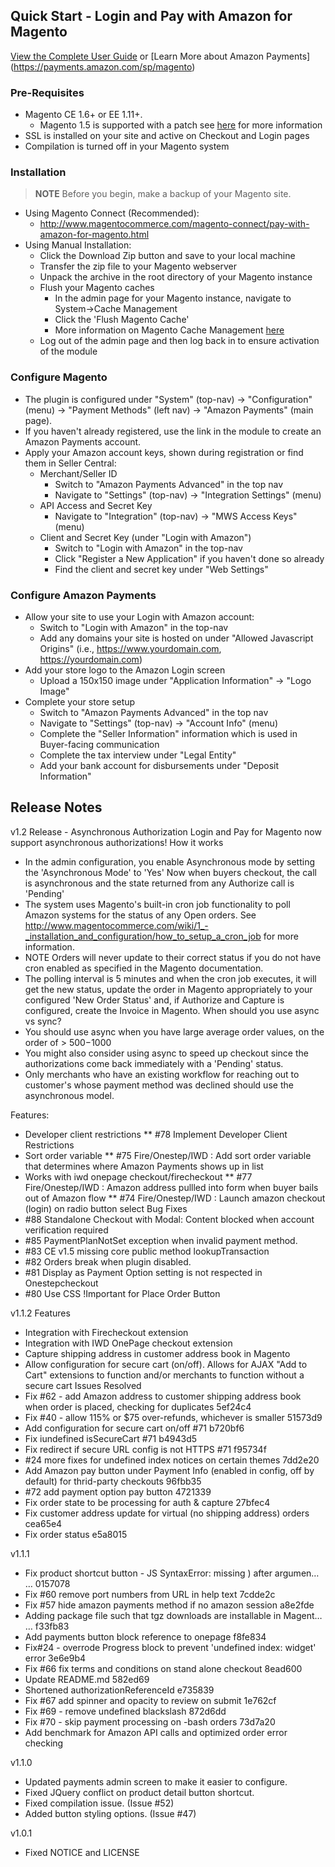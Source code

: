 ## Quick Start - Login and Pay with Amazon for Magento

[View the Complete User Guide](https://github.com/amzn/amazon-payments-magento-plugin/wiki)
or [Learn More about Amazon Payments] (https://payments.amazon.com/sp/magento)


### Pre-Requisites
* Magento CE 1.6+ or EE 1.11+.
    * Magento 1.5 is supported with a patch see [here](https://github.com/amzn/amazon-payments-magento-plugin/wiki/Community-and-FAQ#q-i-am-on-magento-ce-15-or-magento-ee-110-can-i-use-amazon-payments) for more information
* SSL is installed on your site and active on Checkout and Login pages
* Compilation is turned off in your Magento system


### Installation
> **NOTE** Before you begin, make a backup of your Magento site.

* Using Magento Connect (Recommended):
    * http://www.magentocommerce.com/magento-connect/pay-with-amazon-for-magento.html
* Using Manual Installation:
    * Click the Download Zip button and save to your local machine
    * Transfer the zip file to your Magento webserver
    * Unpack the archive in the root directory of your Magento instance
    * Flush your Magento caches
        * In the admin page for your Magento instance, navigate to System->Cache Management
        * Click the 'Flush Magento Cache'
        * More information on Magento Cache Management [here](http://www.magentocommerce.com/knowledge-base/entry/cache-storage-management)
    * Log out of the admin page and then log back in to ensure activation of the module


### Configure Magento
* The plugin is configured under "System" (top-nav) -> "Configuration" (menu) -> "Payment Methods" (left nav) -> "Amazon Payments" (main page).
* If you haven't already registered, use the link in the module to create an Amazon Payments account.
* Apply your Amazon account keys, shown during registration or find them in Seller Central:
    * Merchant/Seller ID
       * Switch to "Amazon Payments Advanced" in the top nav
       * Navigate to "Settings" (top-nav) -> "Integration Settings" (menu)
    * API Access and Secret Key
       * Navigate to "Integration" (top-nav) -> "MWS Access Keys" (menu)
    * Client and Secret Key (under "Login with Amazon")
       * Switch to "Login with Amazon" in the top-nav
       * Click "Register a New Application" if you haven't done so already
       * Find the client and secret key under "Web Settings"


### Configure Amazon Payments
 * Allow your site to use your Login with Amazon account:
    * Switch to "Login with Amazon" in the top-nav
    * Add any domains your site is hosted on under "Allowed Javascript Origins" (i.e., https://www.yourdomain.com, https://yourdomain.com)
 * Add your store logo to the Amazon Login screen
    * Upload a 150x150 image under "Application Information" -> "Logo Image"
 * Complete your store setup
    * Switch to "Amazon Payments Advanced" in the top nav
    * Navigate to "Settings" (top-nav) -> "Account Info" (menu)
    * Complete the "Seller Information" information which is used in Buyer-facing communication
    * Complete the tax interview under "Legal Entity"
    * Add your bank account for disbursements under "Deposit Information"

## Release Notes

v1.2 Release - Asynchronous Authorization
Login and Pay for Magento now support asynchronous authorizations!
How it works
* In the admin configuration, you enable Asynchronous mode by setting the 'Asynchronous Mode' to 'Yes' Now when buyers checkout, the call is asynchronous and the state returned from any Authorize call is 'Pending'
* The system uses Magento's built-in cron job functionality to poll Amazon systems for the status of any Open orders. See http://www.magentocommerce.com/wiki/1_-_installation_and_configuration/how_to_setup_a_cron_job for more information.
* NOTE Orders will never update to their correct status if you do not have cron enabled as specified in the Magento documentation.
* The polling interval is 5 minutes and when the cron job executes, it will get the new status, update the order in Magento appropriately to your configured 'New Order Status' and, if Authorize and Capture is configured, create the Invoice in Magento.
When should you use async vs sync?
* You should use async when you have large average order values, on the order of > $500-$1000
* You might also consider using async to speed up checkout since the authorizations come back immediately with a 'Pending' status.
* Only merchants who have an existing workflow for reaching out to customer's whose payment method was declined should use the asynchronous model.

Features:
* Developer client restrictions
** #78 Implement Developer Client Restrictions
* Sort order variable
** #75 Fire/Onestep/IWD : Add sort order variable that determines where Amazon Payments shows up in list
* Works with iwd onepage checkout/firecheckout
** #77 Fire/Onestep/IWD : Amazon address pullled into form when buyer bails out of Amazon flow
** #74 Fire/Onestep/IWD : Launch amazon checkout (login) on radio button select
Bug Fixes
* #88 Standalone Checkout with Modal: Content blocked when account verification required
* #85 PaymentPlanNotSet exception when invalid payment method.
* #83 CE v1.5 missing core public method lookupTransaction
* #82 Orders break when plugin disabled.
* #81 Display as Payment Option setting is not respected in Onestepcheckout
* #80 Use CSS !Important for Place Order Button

v1.1.2
Features
* Integration with Firecheckout extension
* Integration with IWD OnePage checkout extension
* Capture shipping address in customer address book in Magento
* Allow configuration for secure cart (on/off). Allows for AJAX "Add to Cart" extensions to function and/or merchants to function without a secure cart
Issues Resolved
* Fix #62 - add Amazon address to customer shipping address book when order is placed, checking for duplicates 5ef24c4
* Fix #40 - allow 115% or $75 over-refunds, whichever is smaller 51573d9
* Add configuration for secure cart on/off #71 b720bf6
* Fix iundefined isSecureCart #71 b4943d5
* Fix redirect if secure URL config is not HTTPS #71 f95734f
* #24 more fixes for undefined index notices on certain themes 7dd2e20
* Add Amazon pay button under Payment Info (enabled in config, off by default) for thrid-party checkouts 96fbb35
* #72 add payment option pay button 4721339
* Fix order state to be processing for auth & capture 27bfec4
* Fix customer address update for virtual (no shipping address) orders cea65e4
* Fix order status e5a8015

v1.1.1 
* Fix product shortcut button - JS SyntaxError: missing ) after argumen… … 0157078
* Fix #60 remove port numbers from URL in help text 7cdde2c
* Fix #57 hide amazon payments method if no amazon session a8e2fde
* Adding package file such that tgz downloads are installable in Magent… … f33fb83
* Add payments button block reference to onepage f8fe834
* Fix#24 - overrode Progress block to prevent 'undefined index: widget' error 3e6e9b4
* Fix #66 fix terms and conditions on stand alone checkout 8ead600
* Update README.md 582ed69
* Shortened authorizationReferenceId e735839
* Fix #67 add spinner and opacity to review on submit 1e762cf
* Fix #69 - remove undefined blackslash 872d6dd
* Fix #70 - skip payment processing on -bash orders 73d7a20
* Add benchmark for Amazon API calls and optimized order error checking

v1.1.0
* Updated payments admin screen to make it easier to configure.
* Fixed JQuery conflict on product detail button shortcut.
* Fixed compilation issue. (Issue #52)
* Added button styling options. (Issue #47)

v1.0.1
* Fixed NOTICE and LICENSE
